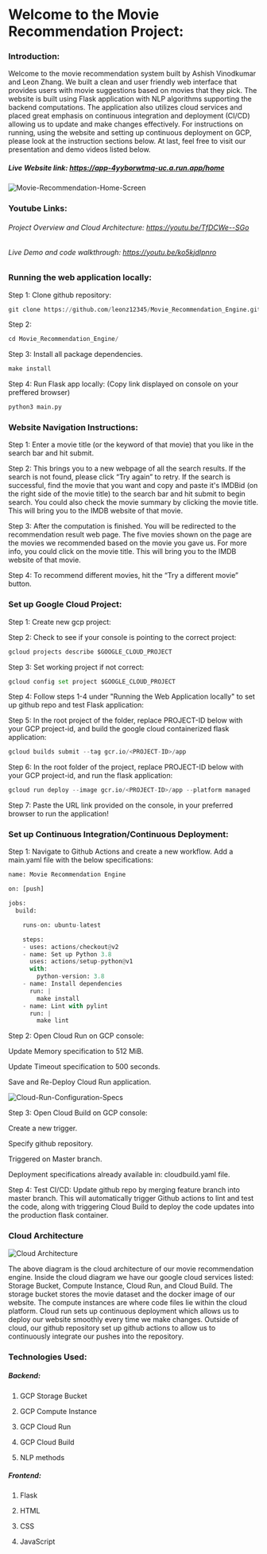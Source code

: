 # Welcome to the Movie Recommendation Project:

### Introduction: 
Welcome to the movie recommendation system built by Ashish Vinodkumar and Leon Zhang. We built a clean and user friendly web interface that provides users with movie suggestions based on movies that they pick. The website is built using Flask application with NLP algorithms supporting the backend computations. The application also utilizes cloud services and placed great emphasis on continuous integration and deployment (CI/CD) allowing us to update and make changes effectively. For instructions on running, using the website and setting up continuous deployment on GCP, please look at the instruction sections below. At last, feel free to visit our presentation and demo videos listed below.

##### Live Website link: https://app-4yyborwtmq-uc.a.run.app/home

![Movie-Recommendation-Home-Screen](https://user-images.githubusercontent.com/26104722/99285690-e19c5a80-2805-11eb-94f9-f90487cc2bcc.png)


### Youtube Links:
###### Project Overview and Cloud Architecture: https://youtu.be/TfDCWe--SGo
###### Live Demo and code walkthrough: https://youtu.be/ko5kjdIpnro


### Running the web application locally: 
Step 1: Clone github repository:
```python
git clone https://github.com/leonz12345/Movie_Recommendation_Engine.git
```

Step 2: 
```python
cd Movie_Recommendation_Engine/
```

Step 3: Install all package dependencies.
```python
make install
```

Step 4: Run Flask app locally: (Copy link displayed on console on your preffered browser)
```python
python3 main.py
```

### Website Navigation Instructions:
Step 1: Enter a movie title (or the keyword of that movie) that you like in the search bar and hit submit.

Step 2: This brings you to a new webpage of all the search results. If the search is not found, please click “Try again” to retry. If the search is successful, find the movie that you want and copy and paste it's IMDBid (on the right side of the movie title) to the search bar and hit submit to begin search. You could also check the movie summary by clicking the movie title. This will bring you to the IMDB website of that movie.

Step 3: After the computation is finished. You will be redirected to the recommendation result web page. The five movies shown on the page are the movies we recommended based on the movie you gave us. For more info, you could click on the movie title. This will bring you to the IMDB website of that movie.

Step 4: To recommend different movies, hit the “Try a different movie” button.

### Set up Google Cloud Project:
Step 1: Create new gcp project:

Step 2: Check to see if your console is pointing to the correct project:
```python
gcloud projects describe $GOOGLE_CLOUD_PROJECT
```

Step 3: Set working project if not correct:
```python
gcloud config set project $GOOGLE_CLOUD_PROJECT
```

Step 4: Follow steps 1-4 under "Running the Web Application locally" to set up github repo and test Flask application:

Step 5: In the root project of the folder, replace PROJECT-ID below with your GCP project-id, and build the google cloud containerized flask application:
```python
gcloud builds submit --tag gcr.io/<PROJECT-ID>/app
```

Step 6: In the root folder of the project, replace PROJECT-ID below with your GCP project-id, and run the flask application:
```python
gcloud run deploy --image gcr.io/<PROJECT-ID>/app --platform managed
```

Step 7: Paste the URL link provided on the console, in your preferred browser to run the application!


### Set up Continuous Integration/Continuous Deployment:

Step 1: Navigate to Github Actions and create a new workflow. Add a main.yaml file with the below specifications:
```python
name: Movie Recommendation Engine

on: [push]

jobs:
  build:

    runs-on: ubuntu-latest

    steps:
    - uses: actions/checkout@v2
    - name: Set up Python 3.8
      uses: actions/setup-python@v1
      with:
        python-version: 3.8
    - name: Install dependencies
      run: |
        make install
    - name: Lint with pylint
      run: |
        make lint
```

Step 2: Open Cloud Run on GCP console:

Update Memory specification to 512 MiB.

Update Timeout specification to 500 seconds.

Save and Re-Deploy Cloud Run application.

![Cloud-Run-Configuration-Specs](https://user-images.githubusercontent.com/26104722/99288926-4b1e6800-280a-11eb-8284-cc433dd6a22c.png)

Step 3: Open Cloud Build on GCP console:

Create a new trigger.

Specify github repository.

Triggered on Master branch.

Deployment specifications already available in: cloudbuild.yaml file.

Step 4: Test CI/CD:
Update github repo by merging feature branch into master branch. This will automatically trigger Github actions to lint and test the code, along with triggering Cloud Build to deploy the code updates into the production flask container. 


### Cloud Architecture
![Cloud Architecture](https://user-images.githubusercontent.com/26104722/99284330-20c9ac00-2804-11eb-93d2-915670c0c36b.png)

The above diagram is the cloud architecture of our movie recommendation engine. Inside the cloud diagram we have our google cloud services listed: Storage Bucket, Compute Instance, Cloud Run, and Cloud Build. The storage bucket stores the movie dataset and the docker image of our website. The compute instances are where code files lie within the cloud platform. Cloud run sets up continuous deployment which allows us to deploy our website smoothly every time we make changes. Outside of cloud, our github repository set up github actions to allow us to continuously integrate our pushes into the repository.

### Technologies Used:
##### Backend: 
1. GCP Storage Bucket

2. GCP Compute Instance

3. GCP Cloud Run

4. GCP Cloud Build

5. NLP methods

##### Frontend:
1. Flask

2. HTML

3. CSS

4. JavaScript




